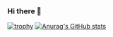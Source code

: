 ### Hi there 👋

[![trophy](https://github-profile-trophy.vercel.app/?username=surajpratap)](https://github.com/ryo-ma/github-profile-trophy)
[![Anurag's GitHub stats](https://github-readme-stats.vercel.app/api?username=surajpratap)](https://github.com/anuraghazra/github-readme-stats)

<!--
**surajpratap/surajpratap** is a ✨ _special_ ✨ repository because its `README.md` (this file) appears on your GitHub profile.

Here are some ideas to get you started:

- 🔭 I’m currently working on ...
- 🌱 I’m currently learning ...
- 👯 I’m looking to collaborate on ...
- 🤔 I’m looking for help with ...
- 💬 Ask me about ...
- 📫 How to reach me: ...
- 😄 Pronouns: ...
- ⚡ Fun fact: ...
-->
